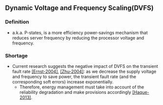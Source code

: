 ## Dynamic Voltage and Frequency Scaling(DVFS) 

### Definition 
- a.k.a. P-states, is a more efficiency power-savings mechanism that reduces server frequency by reducing the processor voltage and frequency. 

### Shortage
- Current research suggests the negative impact of DVFS on the transient fault rate [[Ernst-2004]](http://ieeexplore.ieee.org/xpls/abs_all.jsp?arnumber=1388152&tag=1), [[Zhu-2004]](http://dl.acm.org/citation.cfm?id=1112252): as we decrease the supply voltage and frequency to save power, the transient fault rate (and the corresponding soft errors) increase exponentially.
  - Therefore, energy management must take into account of the reliability degradation and make provisions accordingly [[Haque-2013]](../../papers/Haque13_energy-aware-task-replication.md).


